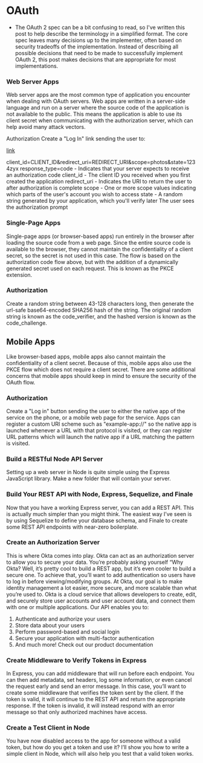 # OAuth

* The OAuth 2 spec can be a bit confusing to read, so I've written this post to help describe the terminology in a simplified format. The core spec leaves many decisions up to the implementer, often based on security tradeoffs of the implementation. Instead of describing all possible decisions that need to be made to successfully implement OAuth 2, this post makes decisions that are appropriate for most implementations.

### Web Server Apps

Web server apps are the most common type of application you encounter when dealing with OAuth servers. Web apps are written in a server-side language and run on a server where the source code of the application is not available to the public. This means the application is able to use its client secret when communicating with the authorization server, which can help avoid many attack vectors.

Authorization
Create a "Log In" link sending the user to:


[link](https://authorization-server.com/auth?response_type=code&)

  client_id=CLIENT_ID&redirect_uri=REDIRECT_URI&scope=photos&state=1234zyx
response_type=code - Indicates that your server expects to receive an authorization code
client_id - The client ID you received when you first created the application
redirect_uri - Indicates the URI to return the user to after authorization is complete
scope - One or more scope values indicating which parts of the user's account you wish to access
state - A random string generated by your application, which you'll verify later
The user sees the authorization prompt

### Single-Page Apps

Single-page apps (or browser-based apps) run entirely in the browser after loading the source code from a web page. Since the entire source code is available to the browser, they cannot maintain the confidentiality of a client secret, so the secret is not used in this case. The flow is based on the authorization code flow above, but with the addition of a dynamically generated secret used on each request. This is known as the PKCE extension.

### Authorization
Create a random string between 43-128 characters long, then generate the url-safe base64-encoded SHA256 hash of the string. The original random string is known as the code_verifier, and the hashed version is known as the code_challenge.

## Mobile Apps
Like browser-based apps, mobile apps also cannot maintain the confidentiality of a client secret. Because of this, mobile apps also use the PKCE flow which does not require a client secret. There are some additional concerns that mobile apps should keep in mind to ensure the security of the OAuth flow.

### Authorization
Create a "Log in" button sending the user to either the native app of the service on the phone, or a mobile web page for the service. Apps can register a custom URI scheme such as "example-app://" so the native app is launched whenever a URL with that protocol is visited, or they can register URL patterns which will launch the native app if a URL matching the pattern is visited.

### Build a RESTful Node API Server
Setting up a web server in Node is quite simple using the Express JavaScript library. Make a new folder that will contain your server.

### Build Your REST API with Node, Express, Sequelize, and Finale
Now that you have a working Express server, you can add a REST API. This is actually much simpler than you might think. The easiest way I’ve seen is by using Sequelize to define your database schema, and Finale to create some REST API endpoints with near-zero boilerplate.

### Create an Authorization Server
This is where Okta comes into play. Okta can act as an authorization server to allow you to secure your data. You’re probably asking yourself “Why Okta? Well, it’s pretty cool to build a REST app, but it’s even cooler to build a secure one. To achieve that, you’ll want to add authentication so users have to log in before viewing/modifying groups. At Okta, our goal is to make identity management a lot easier, more secure, and more scalable than what you’re used to. Okta is a cloud service that allows developers to create, edit, and securely store user accounts and user account data, and connect them with one or multiple applications. Our API enables you to:

1. Authenticate and authorize your users
1. Store data about your users
1. Perform password-based and social login
1. Secure your application with multi-factor authentication
1. And much more! Check out our product documentation

### Create Middleware to Verify Tokens in Express
In Express, you can add middleware that will run before each endpoint. You can then add metadata, set headers, log some information, or even cancel the request early and send an error message. In this case, you’ll want to create some middleware that verifies the token sent by the client. If the token is valid, it will continue to the REST API and return the appropriate response. If the token is invalid, it will instead respond with an error message so that only authorized machines have access.

### Create a Test Client in Node
You have now disabled access to the app for someone without a valid token, but how do you get a token and use it? I’ll show you how to write a simple client in Node, which will also help you test that a valid token works.